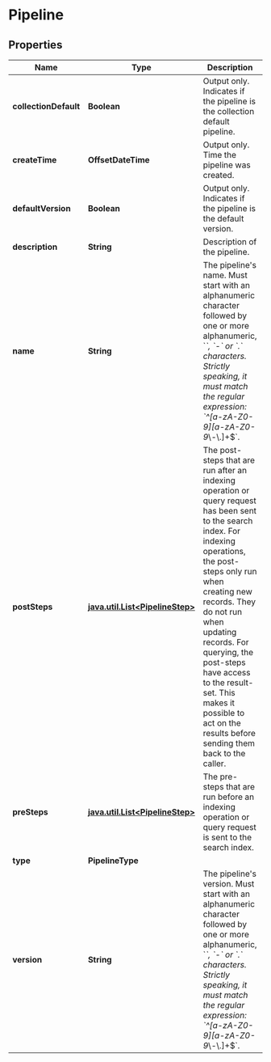 

# Pipeline


## Properties

Name | Type | Description | Notes
------------ | ------------- | ------------- | -------------
**collectionDefault** | **Boolean** | Output only. Indicates if the pipeline is the collection default pipeline. |  [optional] [readonly]
**createTime** | **OffsetDateTime** | Output only. Time the pipeline was created. |  [optional] [readonly]
**defaultVersion** | **Boolean** | Output only. Indicates if the pipeline is the default version. |  [optional] [readonly]
**description** | **String** | Description of the pipeline. |  [optional]
**name** | **String** | The pipeline&#39;s name.  Must start with an alphanumeric character followed by one or more alphanumeric, &#x60;_&#x60;, &#x60;-&#x60; or &#x60;.&#x60; characters. Strictly speaking, it must match the regular expression: &#x60;^[a-zA-Z0-9][a-zA-Z0-9_\\-\\.]+$&#x60;. | 
**postSteps** | [**java.util.List&lt;PipelineStep&gt;**](PipelineStep.md) | The post-steps that are run after an indexing operation or query request has been sent to the search index.  For indexing operations, the post-steps only run when creating new records. They do not run when updating records.  For querying, the post-steps have access to the result-set. This makes it possible to act on the results before sending them back to the caller. |  [optional]
**preSteps** | [**java.util.List&lt;PipelineStep&gt;**](PipelineStep.md) | The pre-steps that are run before an indexing operation or query request is sent to the search index. |  [optional]
**type** | **PipelineType** |  | 
**version** | **String** | The pipeline&#39;s version.  Must start with an alphanumeric character followed by one or more alphanumeric, &#x60;_&#x60;, &#x60;-&#x60; or &#x60;.&#x60; characters. Strictly speaking, it must match the regular expression: &#x60;^[a-zA-Z0-9][a-zA-Z0-9_\\-\\.]+$&#x60;. | 



